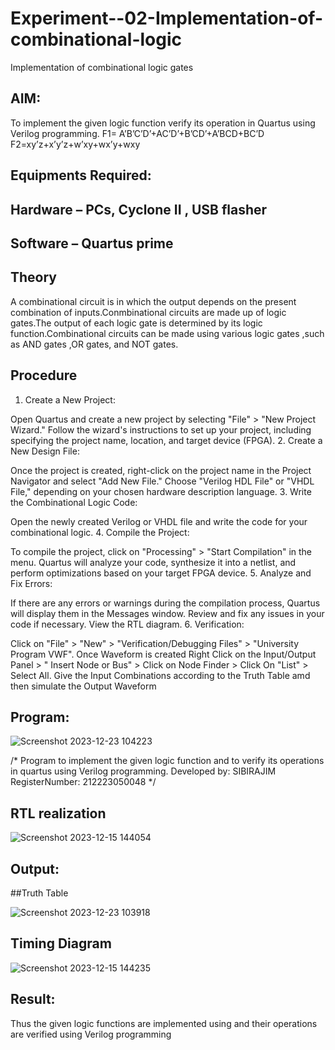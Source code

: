 # Experiment--02-Implementation-of-combinational-logic
Implementation of combinational logic gates
 
## AIM:
To implement the given logic function verify its operation in Quartus using Verilog programming.
 F1= A’B’C’D’+AC’D’+B’CD’+A’BCD+BC’D
F2=xy’z+x’y’z+w’xy+wx’y+wxy
 
 
 
## Equipments Required:
## Hardware – PCs, Cyclone II , USB flasher
## Software – Quartus prime


## Theory
 A combinational circuit is in which the output depends on the present combination of inputs.Conmbinational circuits are made up of logic gates.The output of each logic gate is determined by its logic function.Combinational circuits can be made using various logic gates ,such as AND gates ,OR gates, and NOT gates.

## Procedure

1. Create a New Project:

Open Quartus and create a new project by selecting "File" > "New Project Wizard."
Follow the wizard's instructions to set up your project, including specifying the project name, location, and target device (FPGA).
2. Create a New Design File:

Once the project is created, right-click on the project name in the Project Navigator and select "Add New File."
Choose "Verilog HDL File" or "VHDL File," depending on your chosen hardware description language.
3. Write the Combinational Logic Code:

Open the newly created Verilog or VHDL file and write the code for your combinational logic.
4. Compile the Project:

To compile the project, click on "Processing" > "Start Compilation" in the menu.
Quartus will analyze your code, synthesize it into a netlist, and perform optimizations based on your target FPGA device.
5. Analyze and Fix Errors:

If there are any errors or warnings during the compilation process, Quartus will display them in the Messages window.
Review and fix any issues in your code if necessary.
View the RTL diagram.
6. Verification:

Click on "File" > "New" > "Verification/Debugging Files" > "University Program VWF".
Once Waveform is created Right Click on the Input/Output Panel > " Insert Node or Bus" > Click on Node Finder > Click On "List" > Select All.
Give the Input Combinations according to the Truth Table amd then simulate the Output Waveform



## Program:

![Screenshot 2023-12-23 104223](https://github.com/SIBIRAJIM/Experiment--02-Implementation-of-combinational-logic-/assets/154588445/1f58c984-57ae-40b8-8a30-dfba10ee6e72)



/*
Program to implement the given logic function and to verify its operations in quartus using Verilog programming.
Developed by: SIBIRAJIM
RegisterNumber: 212223050048
*/

## RTL realization

![Screenshot 2023-12-15 144054](https://github.com/SIBIRAJIM/Experiment--02-Implementation-of-combinational-logic-/assets/154588445/33eb3ad9-fde7-4fcb-a681-81b070c22e8f)


## Output:
##Truth Table 

![Screenshot 2023-12-23 103918](https://github.com/SIBIRAJIM/Experiment--02-Implementation-of-combinational-logic-/assets/154588445/b8f0b1d5-1658-4db9-9368-bf768a6c4d04)

## Timing Diagram

![Screenshot 2023-12-15 144235](https://github.com/SIBIRAJIM/Experiment--02-Implementation-of-combinational-logic-/assets/154588445/bd83da56-cb82-45d6-97ad-39a4fc27957f)

 


## Result:
Thus the given logic functions are implemented using  and their operations are verified using Verilog programming
